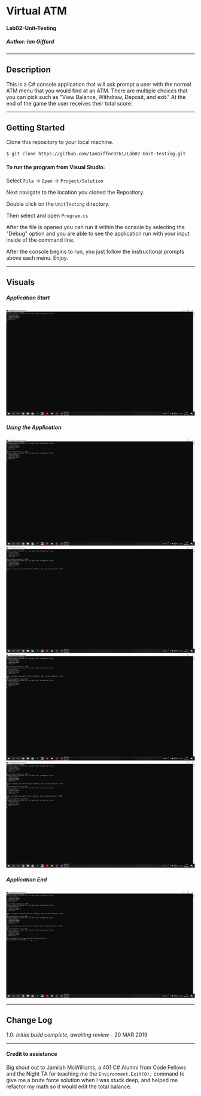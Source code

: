 # Virtual ATM
#### Lab02-Unit-Testing
##### *Author: Ian Gifford*

------------------------------

## Description

This is a C# console application that will ask prompt a user with the normal ATM menu that you would find at an ATM. There are multiple choices that you can pick such as "View Balance, Withdraw, Deposit, and exit."
At the end of the game the user receives their total score.

------------------------------

## Getting Started
Clone this repository to your local machine.
```
$ git clone https://github.com/IanGifford261/Lab02-Unit-Testing.git
```
#### To run the program from Visual Studio:
Select ```File``` -> ```Open``` -> ```Project/Solution```

Next navigate to the location you cloned the Repository.

Double click on the ```UnitTesting``` directory.

Then select and open ```Program.cs```

After the file is opened you can run it within the console by selecting the "Debug" option and you are able to see the application run with your input inside of the command line.

After the console begins to run, you just follow the instructional prompts above each menu.
Enjoy.

------------------------------

## Visuals

##### Application Start
![Image 1](https://github.com/IanGifford261/Lab02-Unit-Testing/blob/master/Screenshot%20(104).png)
##### Using the Application
![Image 2](https://github.com/IanGifford261/Lab02-Unit-Testing/blob/master/Screenshot%20(105).png)
![Image 3](https://github.com/IanGifford261/Lab02-Unit-Testing/blob/master/Screenshot%20(106).png)
![Image 4](https://github.com/IanGifford261/Lab02-Unit-Testing/blob/master/Screenshot%20(107).png)
![Image 5](https://github.com/IanGifford261/Lab02-Unit-Testing/blob/master/Screenshot%20(108).png)
##### Application End
![Image 6](https://github.com/IanGifford261/Lab02-Unit-Testing/blob/master/Screenshot%20(109).png)

------------------------------

## Change Log
1.0: *Initial build complete, awaiting review* - 20 MAR 2019



------------------------------
#### Credit to assistance ####
Big shout out to Jamilah McWilliams, a 401 C# Alumni from Code Fellows and the Night TA for teaching me the ```Environment.Exit(0);``` command to give me a brute force solution when I was stuck deep, and helped me refactor my math so it would edit the total balance.
